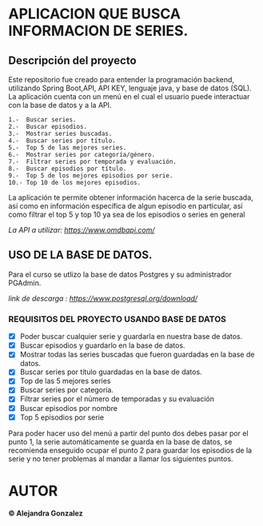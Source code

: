 # APLICACION QUE BUSCA INFORMACION DE SERIES.

## Descripción del proyecto 

Este repositorio fue creado para entender la programación backend, utilizando Spring Boot,API, API KEY, lenguaje java, y base de datos (SQL).
La aplicación cuenta con un menú en el cual el usuario puede interactuar con la base de datos y a la API. 

    1.-  Buscar series.
    2.-  Buscar episodios.
    3.-  Mostrar series buscadas.
    4.-  Buscar series por título.
    5.-  Top 5 de las mejores series.  
    6.-  Mostrar series por categoría/género.     
    7.-  Filtrar series por temporada y evaluación. 
    8.-  Buscar episodios por título.
    9.-  Top 5 de los mejores episodios por serie.   
    10.- Top 10 de los mejores episodios.

La aplicación te permite obtener información hacerca de la serie buscada, así como en información específica de algun episodio en particular, así como filtrar el top 5 y top 10 ya sea de los episodios o series en general

*La API a utilizar: https://www.omdbapi.com/*
 
## USO DE LA BASE DE DATOS.

Para el curso se utlizo la base de datos Postgres y su administrador PGAdmin.

*link de descarga : https://www.postgresql.org/download/*

### REQUISITOS DEL PROYECTO USANDO BASE DE DATOS 

- [x] Poder buscar cualquier serie y guardarla en nuestra base de datos.
- [x] Buscar episodios y guardarlo en la base de datos.
- [x] Mostrar todas las series buscadas que fueron guardadas en la base de datos. 
- [x] Buscar series por título guardadas en la base de datos.
- [x] Top de las 5 mejores series 
- [x] Buscar series por categoría. 
- [x] Filtrar series por el número de temporadas y su evaluación
- [x] Buscar episodios por nombre
- [x] Top 5 episodios por serie 

Para poder hacer uso del menú a partir del punto dos debes pasar por el punto 1, la serie automáticamente se guarda en la base de datos, se recomienda enseguido ocupar el punto 2 para guardar los episodios de la serie y no tener problemas al mandar a llamar los siguientes puntos. 



# AUTOR
#### © Alejandra Gonzalez  